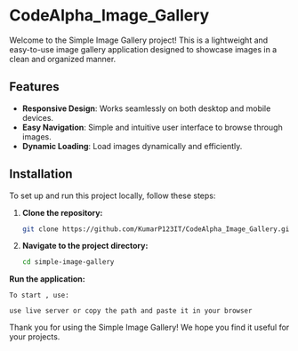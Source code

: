 # CodeAlpha_Image_Gallery

Welcome to the Simple Image Gallery project! This is a lightweight and easy-to-use image gallery application designed to showcase images in a clean and organized manner.

## Features

- **Responsive Design**: Works seamlessly on both desktop and mobile devices.
- **Easy Navigation**: Simple and intuitive user interface to browse through images.
- **Dynamic Loading**: Load images dynamically and efficiently.

  
## Installation

To set up and run this project locally, follow these steps:

1. **Clone the repository:**

    ```bash
    git clone https://github.com/KumarP123IT/CodeAlpha_Image_Gallery.git
    ```

2. **Navigate to the project directory:**

    ```bash
    cd simple-image-gallery
    ````

 **Run the application:**

    To start , use:

    use live server or copy the path and paste it in your browser 
    
Thank you for using the Simple Image Gallery! We hope you find it useful for your projects.
